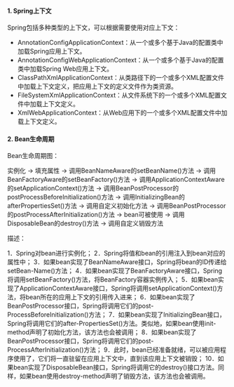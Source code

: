 

#### 1. Spring上下文

Spring包括多种类型的上下文，可以根据需要使用对应上下文：

* AnnotationConfigApplicationContext：从一个或多个基于Java的配置类中加载Spring应用上下文。
* AnnotationConfigWebApplicationContext：从一个或多个基于Java的配置类中加载Spring Web应用上下文。
* ClassPathXmlApplicationContext：从类路径下的一个或多个XML配置文件中加载上下文定义，把应用上下文的定义文件作为类资源。
* FileSystemXmlApplicationContext：从文件系统下的一个或多个XML配置文件中加载上下文定义。
* XmlWebApplicationContext：从Web应用下的一个或多个XML配置文件中加载上下文定义。



#### 2. Bean生命周期

Bean生命周期图：

实例化 -> 填充属性 -> 调用BeanNameAware的setBeanName()方法 -> 调用BeanFactoryAware的setBeanFactory()方法 -> 调用ApplicationContextAware的setApplicationContext()方法 -> 调用BeanPostProcessor的postProcessBeforeInitialization()方法 -> 调用InitializingBean的afterPropertiesSet()方法 -> 调用自定义初始化方法 -> 调用BeanPostProcessor的postProcessAfterInitialization()方法 -> bean可被使用 -> 调用DisposableBean的destroy()方法 -> 调用自定义销毁方法



描述：

1．Spring对bean进行实例化；
2．Spring将值和bean的引用注入到bean对应的属性中；
3．如果bean实现了BeanNameAware接口，Spring将bean的ID传递给setBean-Name()方法；
4．如果bean实现了BeanFactoryAware接口，Spring将调用setBeanFactory()方法，将BeanFactory容器实例传入；
5．如果bean实现了ApplicationContextAware接口，Spring将调用setApplicationContext()方法，将bean所在的应用上下文的引用传入进来；
6．如果bean实现了BeanPostProcessor接口，Spring将调用它们的post-ProcessBeforeInitialization()方法；
7．如果bean实现了InitializingBean接口，Spring将调用它们的after-PropertiesSet()方法。类似地，如果bean使用init-method声明了初始化方法，该方法也会被调用；
8．如果bean实现了BeanPostProcessor接口，Spring将调用它们的post-ProcessAfterInitialization()方法；
9．此时，bean已经准备就绪，可以被应用程序使用了，它们将一直驻留在应用上下文中，直到该应用上下文被销毁；
10．如果bean实现了DisposableBean接口，Spring将调用它的destroy()接口方法。同样，如果bean使用destroy-method声明了销毁方法，该方法也会被调用。